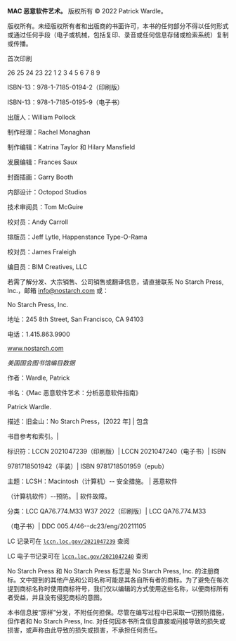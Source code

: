 **MAC 恶意软件艺术。** 版权所有 © 2022 Patrick Wardle。

版权所有。未经版权所有者和出版商的书面许可，本书的任何部分不得以任何形式或通过任何手段（电子或机械，包括复印、录音或任何信息存储或检索系统）复制或传播。

首次印刷

26 25 24 23 22     1 2 3 4 5 6 7 8 9

ISBN-13：978-1-7185-0194-2（印刷版）

ISBN-13：978-1-7185-0195-9（电子书）

出版人：William Pollock

制作经理：Rachel Monaghan

制作编辑：Katrina Taylor 和 Hilary Mansfield

发展编辑：Frances Saux

封面插画：Garry Booth

内部设计：Octopod Studios

技术审阅员：Tom McGuire

校对员：Andy Carroll

排版员：Jeff Lytle, Happenstance Type-O-Rama

校对员：James Fraleigh

编目员：BIM Creatives, LLC

若需了解分发、大宗销售、公司销售或翻译信息，请直接联系 No Starch Press, Inc.，邮箱 info@nostarch.com 或：

No Starch Press, Inc.

地址：245 8th Street, San Francisco, CA 94103

电话：1.415.863.9900

www.nostarch.com

*美国国会图书馆编目数据*

作者：Wardle, Patrick

书名：《Mac 恶意软件艺术：分析恶意软件指南》

Patrick Wardle.

描述：旧金山：No Starch Press，[2022 年] | 包含

书目参考和索引。|

标识符：LCCN 2021047239（印刷版）| LCCN 2021047240（电子书）| ISBN

9781718501942（平装）| ISBN 9781718501959（epub）

主题：LCSH：Macintosh（计算机）-- 安全措施。 | 恶意软件

（计算机软件）--预防。 | 软件故障。

分类：LCC QA76.774.M33 W37 2022（印刷版）| LCC QA76.774.M33

（电子书）| DDC 005.4/46--dc23/eng/20211105

LC 记录可在 [`lccn.loc.gov/2021047239`](https://lccn.loc.gov/2021047239) 查阅

LC 电子书记录可在 [`lccn.loc.gov/2021047240`](https://lccn.loc.gov/2021047240) 查阅

No Starch Press 和 No Starch Press 标志是 No Starch Press, Inc. 的注册商标。文中提到的其他产品和公司名称可能是其各自所有者的商标。为了避免在每次提到商标名称时使用商标符号，我们仅以编辑的方式使用这些名称，以便商标所有者受益，并且没有侵犯商标的意图。

本书信息按“原样”分发，不附任何担保。尽管在编写过程中已采取一切预防措施，但作者和 No Starch Press, Inc. 对任何因本书所含信息直接或间接导致的损失或损害，或声称由此导致的损失或损害，不承担任何责任。
